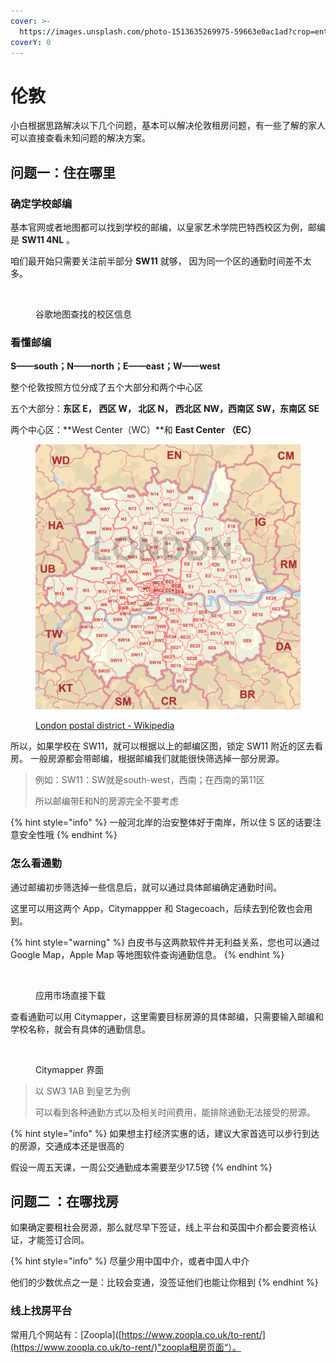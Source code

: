 ```yaml
---
cover: >-
  https://images.unsplash.com/photo-1513635269975-59663e0ac1ad?crop=entropy&cs=srgb&fm=jpg&ixid=M3wxOTcwMjR8MHwxfHNlYXJjaHwxfHxsb25kb258ZW58MHx8fHwxNzE0MDQ1MTIwfDA&ixlib=rb-4.0.3&q=85
coverY: 0
---
```


# 伦敦

小白根据思路解决以下几个问题，基本可以解决伦敦租房问题，有一些了解的家人可以直接查看未知问题的解决方案。

## 问题一：住在哪里

### 确定学校邮编

基本官网或者地图都可以找到学校的邮编，以皇家艺术学院巴特西校区为例，邮编是 **SW11 4NL** 。

咱们最开始只需要关注前半部分 **SW11** 就够， 因为同一个区的通勤时间差不太多。

<figure><img src="https://zi4e6xgzomj.feishu.cn/space/api/box/stream/download/asynccode/?code=NzI3ODdkMGM5YTM3ZmVlZjk5ZTI3ZDMyM2M1YWRiZGNfQmdIeVBaWHplWmRRN3llNzFCOHZ5UHpXQXBFTVd6bVRfVG9rZW46V0t1dWJvZVBDb09vRHF4OHkyWWM5RFdyblBjXzE3MTQwNDM2NTU6MTcxNDA0NzI1NV9WNA" alt=""><figcaption><p>谷歌地图查找的校区信息</p></figcaption></figure>

### 看懂邮编

**S——south；N——north；E——east；W——west**&#x20;

整个伦敦按照方位分成了五个大部分和两个中心区

&#x20;五个大部分：**东区 E， 西区 W， 北区 N，  西北区 NW，西南区 SW，东南区 SE**&#x20;

两个中心区：**West Center（WC）**和 **East Center （EC）**&#x20;

<figure><img src="../../.gitbook/assets/image.png" alt=""><figcaption><p><a href="https://en.wikipedia.org/wiki/London_postal_district">London postal district - Wikipedia</a></p></figcaption></figure>

所以，如果学校在 SW11，就可以根据以上的邮编区图，锁定 SW11 附近的区去看房。 一般房源都会带邮编，根据邮编我们就能很快筛选掉一部分房源。

> 例如：SW11：SW就是south-west，西南；在西南的第11区
>
> 所以邮编带E和N的房源完全不要考虑

{% hint style="info" %}
一般河北岸的治安整体好于南岸，所以住 S 区的话要注意安全性哦
{% endhint %}

### 怎么看通勤

通过邮编初步筛选掉一些信息后，就可以通过具体邮编确定通勤时间。

这里可以用这两个 App，Citymappper 和 Stagecoach，后续去到伦敦也会用到。

{% hint style="warning" %}
白皮书与这两款软件并无利益关系，您也可以通过 Google Map，Apple Map 等地图软件查询通勤信息。
{% endhint %}

<figure><img src="https://zi4e6xgzomj.feishu.cn/space/api/box/stream/download/asynccode/?code=YzI3NjI5MmYwNzVkOWNjMDFlMjRlYjRkMDRmYzE1ZjFfdU1vT21lOUZkbGZNQzhtSTFHeWZyb0xtUTNBN3BabG5fVG9rZW46QVl0MWI0SDFLb0dHSHV4dUdwamMydWNLbmdlXzE3MTQwNDU1NzY6MTcxNDA0OTE3Nl9WNA" alt="" width="375"><figcaption><p>应用市场直接下载</p></figcaption></figure>

查看通勤可以用 Citymapper，这里需要目标房源的具体邮编，只需要输入邮编和学校名称，就会有具体的通勤信息。

<figure><img src="https://zi4e6xgzomj.feishu.cn/space/api/box/stream/download/asynccode/?code=YjU5M2VlZDBjYmJmMzA5ZGE2Zjg4MmU0ZTQxYTAwZThfRnNJSll4c0NXNHNQOVNuOG9EY2hIZkc2M0lIeWJ5WjFfVG9rZW46QVJWMGJydzUwb0tXZmp4NWRyN2NzUW1PbkhoXzE3MTQwNDU3Mjc6MTcxNDA0OTMyN19WNA" alt="" width="375"><figcaption><p>Citymapper 界面</p></figcaption></figure>

> 以 SW3 1AB 到皇艺为例
>
> 可以看到各种通勤方式以及相关时间费用，能排除通勤无法接受的房源。&#x20;

{% hint style="info" %}
如果想主打经济实惠的话，建议大家首选可以步行到达的房源，交通成本还是很高的

假设一周五天课，一周公交通勤成本需要至少17.5镑
{% endhint %}

## 问题二 ：在哪找房

如果确定要租社会房源，那么就尽早下签证，线上平台和英国中介都会要资格认证，才能签订合同。

{% hint style="info" %}
尽量少用中国中介，或者中国人中介

他们的少数优点之一是：比较会变通，没签证他们也能让你租到
{% endhint %}

### 线上找房平台

常用几个网站有：\[Zoopla]\([https://www.zoopla.co.uk/to-rent/](https://www.zoopla.co.uk/to-rent/)"zoopla租房页面“）。
